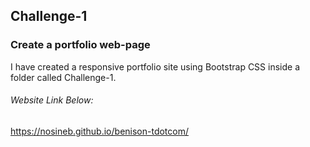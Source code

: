 ## Challenge-1

### Create a portfolio web-page

I have created a responsive portfolio site using Bootstrap CSS inside a folder called Challenge-1.

###### Website Link Below:

https://nosineb.github.io/benison-tdotcom/
